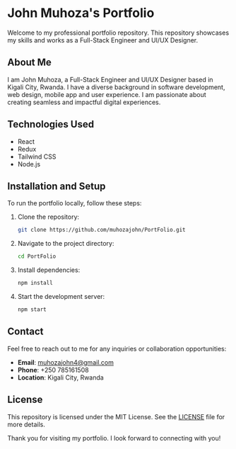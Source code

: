 
# John Muhoza's Portfolio

Welcome to my professional portfolio repository. This repository showcases my skills and works as a Full-Stack Engineer and UI/UX Designer.

## About Me

I am John Muhoza, a Full-Stack Engineer and UI/UX Designer based in Kigali City, Rwanda. I have a diverse background in software development, web design, mobile app and user experience. I am passionate about creating seamless and impactful digital experiences.

## Technologies Used

- React
- Redux
- Tailwind CSS
- Node.js


## Installation and Setup

To run the portfolio locally, follow these steps:

1. Clone the repository:
   ```sh
   git clone https://github.com/muhozajohn/PortFolio.git
   ```
2. Navigate to the project directory:
   ```sh
   cd PortFolio
   ```
3. Install dependencies:
   ```sh
   npm install
   ```
4. Start the development server:
   ```sh
   npm start
   ```

## Contact

Feel free to reach out to me for any inquiries or collaboration opportunities:

- **Email**: muhozajohn4@gmail.com
- **Phone**: +250 785161508
- **Location**: Kigali City, Rwanda

## License

This repository is licensed under the MIT License. See the [LICENSE](LICENSE) file for more details.

Thank you for visiting my portfolio. I look forward to connecting with you!

